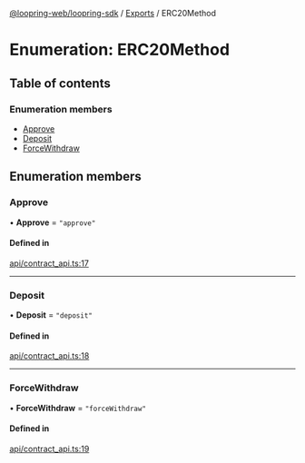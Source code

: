 [@loopring-web/loopring-sdk](../README.md) / [Exports](../modules.md) / ERC20Method

# Enumeration: ERC20Method

## Table of contents

### Enumeration members

- [Approve](ERC20Method.md#approve)
- [Deposit](ERC20Method.md#deposit)
- [ForceWithdraw](ERC20Method.md#forcewithdraw)

## Enumeration members

### Approve

• **Approve** = `"approve"`

#### Defined in

[api/contract_api.ts:17](https://github.com/Loopring/loopring_sdk/blob/fd60be9/src/api/contract_api.ts#L17)

___

### Deposit

• **Deposit** = `"deposit"`

#### Defined in

[api/contract_api.ts:18](https://github.com/Loopring/loopring_sdk/blob/fd60be9/src/api/contract_api.ts#L18)

___

### ForceWithdraw

• **ForceWithdraw** = `"forceWithdraw"`

#### Defined in

[api/contract_api.ts:19](https://github.com/Loopring/loopring_sdk/blob/fd60be9/src/api/contract_api.ts#L19)
